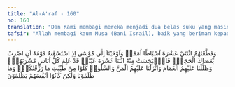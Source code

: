 ```yaml
---
title: "Al-A'raf - 160"
no: 160
translation: "Dan Kami membagi mereka menjadi dua belas suku yang masing-masing berjumlah besar, dan Kami wahyukan kepada Musa ketika kaumnya meminta air kepadanya, “Pukullah batu itu dengan tongkatmu!” Maka memancarlah dari (batu) itu dua belas mata air. Setiap suku telah mengetahui tempat minumnya masing-masing. Dan Kami naungi mereka dengan awan dan Kami turunkan kepada mereka mann dan salwa. (Kami berfirman), “Makanlah yang baik-baik dari rezeki yang telah Kami berikan kepadamu.” Mereka tidak menzalimi Kami, tetapi merekalah yang selalu menzalimi  dirinya sendiri."
tafsir: "Allah membagi kaum Musa (Bani Israil), baik yang beriman kepada Allah maupun yang ingkar kepada-Nya menjadi dua belas suku yang dinamakan \"Sibth\". Pada suatu perjalanan di tengah padang pasir, kaumnya menderita kehausan, maka Allah mewahyukan kepada Musa agar ia memukulkan tongkatnya kesebuah batu. Setelah Musa memukulkannya, maka terpancarlah dari batu itu dua belas mata air, sesuai dengan banyaknya suku-suku Bani Israil (al-Baqarah/2: 60). Untuk masing-masing suku disediakan satu mata air dan mereka telah mengetahui tempat minum mereka; untuk menjaga ketertiban dan menghindarkan berdesak-desakan.\n\nKejadian ini merupakan mukjizat bagi Nabi Musa untuk membuktikan kerasulannya, dan untuk memperlihatkan kekuasaan Allah. Kalau dahulu dia memukulkan tongkatnya ke laut sehingga terbentanglah jalan yang akan dilalui Bani Israil untuk menyelamatkan diri dari pengejaran Firaun dan tentaranya, maka pada kejadian ini Musa memukulkan tongkatnya ke batu, sehingga keluarlah air dari batu itu untuk melepaskan haus kaumnya. Kejadian ini di samping merupakan mukjizat bagi Nabi Musa juga menunjukkan besarnya karunia Allah yang telah dilimpahkan-Nya kepada Bani Israil.\n\nDi samping karunia itu Allah menyebutkan karunia lain yang telah diberikan-Nya kepada Bani Israil, yaitu:\n\n1. Allah melindungi mereka dengan awan pada waktu mereka berjalan di tengah padang pasir dan pada waktu panas terik matahari yang membakar itu. Jika tidak awan yang melindungi, tentulah mereka terbakar oleh panasnya matahari. Hal ini terjadi ketika mereka meninggalkan negeri Mesir dan setelah menyeberangi Laut Merah. Mereka sampai di gurun pasir di Semenanjung Sinai dan ditimpa panas yang terik. Karena itu mereka minta agar Musa berdoa kepada Tuhan agar memberikan pertolongan-Nya. Maka Allah menolong mereka dengan mendatangkan awan yang dapat melindungi mereka dari panas terik matahari.\n\n2. Di samping itu Allah mengaruniakan pula kepada mereka makanan yang disebut al-manna\", semacam makanan yang manis seperti madu, yang turun terus-menerus dari langit, sejak fajar menyingsing sampai matahari terbit. Di samping itu dianugerahkan Allah pula kepada mereka bahan makanan sejenis burung puyuh yang disebut \"shalwa\".\n\n3. Allah memerintahkan kepada mereka agar makan makanan yang halal, yang baik, berfaedah bagi jasmani dan rohani, akal dan pikiran.\n\nAllah telah melimpahkan karunia-Nya yang amat besar kepada Bani Israil, tetapi mereka tidak mau bersyukur, bahkan mereka mengerjakan perbuatan-perbuatan yang dilarang Allah, ingkar kepada-Nya dan kepada Rasul-rasul-Nya, yang berakibat mereka mendapat azab dan siksaan-Nya. Mereka disiksa itu semata-mata karena perbuatan mereka sendiri, bukanlah karena Allah hendak menganiaya mereka. Tersebut dalam sebuah hadis Qudsi:\n\n\"Wahai hamba-hamba-Ku, sesungguhnya Aku telah mengharamkan (mengerjakan), kezaliman atas diri-Ku, dan Aku menjadikan perbuatan zalim itu (sebagai suatu perbuatan) yang diharamkan di antaramu, maka janganlah kamu saling berbuat zalim (di antara sesamamu). Wahai hamba-hamba-Ku, kamu sekali-kali tidak akan dapat menimbulkan kemudaratan kepada-Ku, sehingga Aku memperoleh kemudaratan karenanya, dan kamu sekalian tidak dapat memberi manfaat kepada-Ku, sehingga Aku memperoleh manfaat karenanya\". (Hadis Qudsi ialah firman Allah yang diucapkan atau disampaikan oleh Nabi Muhammad, tetapi dia bukan merupakan ayat Al-Quran. Riwayat Muslim)"
---
```


وَقَطَّعْنٰهُمُ اثْنَتَيْ عَشْرَةَ اَسْبَاطًا اُمَمًاۗ وَاَوْحَيْنَآ اِلٰى مُوْسٰٓى اِذِ اسْتَسْقٰىهُ قَوْمُهٗٓ اَنِ اضْرِبْ بِّعَصَاكَ الْحَجَرَۚ فَانْۢبَجَسَتْ مِنْهُ اثْنَتَا عَشْرَةَ عَيْنًاۗ قَدْ عَلِمَ كُلُّ اُنَاسٍ مَّشْرَبَهُمْۗ وَظَلَّلْنَا عَلَيْهِمُ الْغَمَامَ وَاَنْزَلْنَا عَلَيْهِمُ الْمَنَّ وَالسَّلْوٰىۗ  كُلُوْا مِنْ طَيِّبٰتِ مَا رَزَقْنٰكُمْۗ وَمَا ظَلَمُوْنَا وَلٰكِنْ كَانُوْٓا اَنْفُسَهُمْ يَظْلِمُوْنَ
